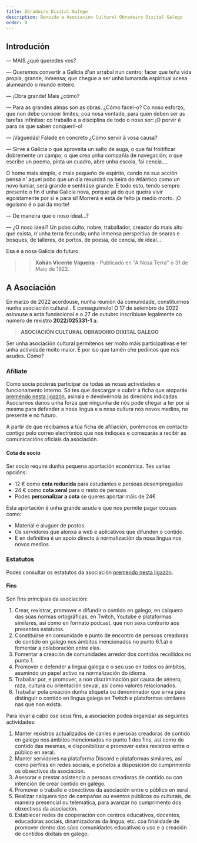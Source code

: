 ```yaml
---
title: Obradoiro Dixital Galego
description: Benvida a Asociación Cultural Obradoiro Dixital Galego
order: 0
---
```

## Introdución

— MAIS ¿qué queredes vos?

— Queremos convertir a Galicia d'un arrabal nun centro; facer que teña vida propia, grande, inmensa; que chegue a ser unha lumarada espiritual acesa alumeando o mundo enteiro.

— ¡Obra grande! Mais ¿cómo?

— Para as grandes almas son as obras. ¿Cómo facel-o? Co noso esforzo, que non debe conocer límites; coa nosa vontade, para quen deben ser as tarefas infinitas: co traballo e a disciplina de todo o noso ser: ¡O porvir é para os que saben conqueril-o!

— ¡Vaguedás! Falade en concreto ¿Cómo servir â vosa causa?

— Sirve a Galicia o que aproveita un salto de auga, o que fai froitificar dobremente un campo; o que crea unha compañía de navegación; o que escribe un poema, pinta un cuadro, abre unha escola, fai cencia....

O home mais simple, o mais pequeño de espirito, cando na sua acción pensa n' aquel pobo que un día rexurdirá na beira do Atlántico como un novo lumiar, será grande e sentiráse grande. E todo esto, tendo sempre presente o fin d'unha Galicia nova, porque ¡ai do que queira vivir egoístamente por sí e para sí! Morrerá e está de feito ja medio morto. ¡O egoísmo é o pai da morte!

— De maneira que o noso ideal...?

— ¿O noso ideal? Un pobo culto, nobre, traballador, creador do mais alto que exista, n'unha terra fecunda; unha inmensa perspeitiva de searas e bosques, de talleres, de portos, de poesía, de cencia, de ideal...

Esa é a nosa Galicia do futuro.
>> **Xohán Vicente Viqueira** - Publicado en "A Nosa Terra" o 31 de Maio de 1922. 

## A Asociación

En marzo de 2022 acordouse, nunha reunión da comunidade, constituírnos nunha asociación cultural . E conseguímolo! O 17 de setembro de 2022 asinouse a acta fundacional e o 27 de outubro inscribiuse legalmente co número de rexistro **2022/025331-1** a:
> **ASOCIACIÓN CULTURAL OBRADOIRO DIXITAL GALEGO**

Ser unha asociación cultural permítenos ser moito máis participativas e ter unha actividade moito maior. É por iso que tamén che pedimos que nos axudes. Cómo?
### Afíliate

Como socia poderás participar de todas as nosas actividades e funcionamento interno. Só tes que descargar e cubrir a ficha que atoparás [premendo nesta ligazón](/asociate/), asinala e devolvérnola ás direcións indicadas. Asociarnos danos unha forza que ningunha de nós pode chegar a ter por si mesma para defender a nosa lingua e a nosa cultura nos novos medios, no presente e no futuro.

A partir de que recibamos a túa ficha de afiliación, porémonos en contacto contigo polo correo electrónico que nos indiques e comezarás a recibir as comunicacións oficiais da asociación.
#### Cota de socio
Ser socio require dunha pequena aportación económica. Tes varias opcións:
- 12 € como **cota reducida** para estudantes e persoas desempregadas
- 24 € como **cota xeral** para o resto de persoas
- Podes **personalizar a cota** se queres aportar máis de 24€

Esta aportación é unha grande axuda e que nos permite pagar cousas como:
- Material e aluguer de postos.
- Os servidores que alonxa a web e aplicativos que difunden o contido.
- E en definitiva é un apoio directo á normalización da nosa lingua nos novos medios.

### Estatutos

Podes consultar os estatutos da asociación [premendo nesta ligazón](/estatutos).
#### Fins
Son fins principais da asociación:
1. Crear, rexistrar, promover e difundir o contido en galego, en calquera das súas normas ortográficas, en Twitch, Youtube e plataformas similares, así como en formato podcast, que non sexa contrario aos presentes estatutos.
2. Constituírse en comunidade e punto de encontro de persoas creadoras de contido en galego nos ámbitos mencionados no punto 6.1.a) e fomentar a colaboración entre elas.
3. Fomentar a creación de comunidades arredor dos contidos recollidos no punto 1.
4. Promover e defender a lingua galega e o seu uso en todos os ámbitos, asumindo un papel activo na normalización do idioma.
5. Traballar por, e promover, a non discriminación por causa de xénero, raza, cultura ou orientación sexual, así como valores relacionados.
6. Traballar pola creación dunha etiqueta ou denominador que sirva para distinguir o contido en lingua galega en Twitch e plataformas similares nas que non exista.

Para levar a cabo ose seus fins, a asociación podeá organizar as seguintes actividades:
1. Manter rexistros actualizados de canles e persoas creadoras de contido en galego nos ámbitos mencionados no punto 1 dos fins, así como do  contido das mesmas, e disponibilizar e promover estes rexistros entre o público en xeral.
2. Manter servidores na plataforma Discord e plataformas similares, así como perfiles en redes sociais, e poñelos a disposición do cumprimento  os obxectivos da asociación.
3. Asesorar e prestar asistencia a persoas creadoras de contido ou con intención de crear contido en galego.
4. Promover o traballo e obxectivos da asociación entre o público en xeral.
5. Realizar calquera tipo de campañas ou eventos públicos ou culturais, de maneira presencial ou telemática, para avanzar no cumprimento dos  obxectivos da asociación.
6. Establecer redes de cooperación con centros educativos, docentes, educadoras sociais, dinamizadoras da lingua, etc. coa finalidade de promover dentro das súas comunidades educativas o uso e a creación de contidos dixitais en galego.